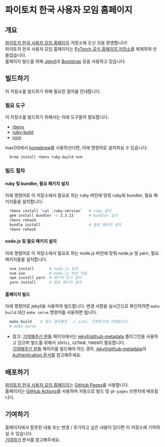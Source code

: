 # 파이토치 한국 사용자 모임 홈페이지

## 개요

[파이토치 한국 사용자 모임 홈페이지](https://pytorch.kr) 저장소에 오신 것을 환영합니다! \
파이토치 한국 사용자 모임 홈페이지는 [PyTorch 공식 홈페이지 저장소](https://github.com/pytorch/pytorch.github.io)를 복제하여 만들었습니다. \
홈페이지 빌드를 위해 [Jekyll](https://jekyllrb.com/)과 [Bootstrap](https://getbootstrap.com/) 등을 사용하고 있습니다.

## 빌드하기

이 저장소를 빌드하기 위해 필요한 절차를 안내합니다.

### 필요 도구

이 저장소를 빌드하기 위해서는 아래 도구들의 필요합니다.

- [rbenv](https://github.com/rbenv/rbenv)
- [ruby-build](https://github.com/rbenv/ruby-build)
- [nvm](https://github.com/creationix/nvm)

macOS에서 [homebrew](https://brew.sh/)를 사용하신다면, 아래 명령어로 설치하실 수 있습니다:

```sh
  brew install rbenv ruby-build nvm
```

### 빌드 절차

#### ruby 및 bundler, 필요 패키지 설치

아래 명령어로 이 저장소에서 필요로 하는 ruby 버전에 맞춰 ruby와 bundler, 필요 패키지들을 설치합니다.

```sh
  rbenv install `cat .ruby-version`   # ruby 설치
  gem install bundler -v 2.3.13       # bundler 설치
  rbenv rehash
  bundle install                      # 필요 패키지 설치
  rbenv rehash
```

#### node.js 및 필요 패키지 설치

아래 명령어로 이 저장소에서 필요로 하는 node.js 버전에 맞춰 node.js 및 yarn, 필요 패키지들을 설치합니다.

```sh
  nvm install       # node.js 설치
  nvm use           # node.js 버전 적용
  npm install yarn  # 패키지 도구 설치
  yarn install      # 필요 패키지 설치
```

#### 홈페이지 빌드

아래 명령어로 jekyll을 사용하여 빌드합니다. 변경 사항을 실시간으로 확인하려면 `make build` 대신 `make serve` 명령어를 사용하면 됩니다.

```sh
  make build    # 빌드 결과물은 `./_site` 디렉토리에 저장됩니다.
  # make serve
```

* 참고: [기여해주신 분들](https://pytorch.kr/about/contributors) 페이지에서는 [jekyll/github-metadata](https://github.com/jekyll/github-metadata/tree/main/lib/jekyll-github-metadata) 플러그인을 사용하고 있으며 빌드를 위해서 `JEKYLL_GITHUB_TOKEN`이 필요합니다. \
  [기여해주신 분들](https://pytorch.kr/about/contributors) 페이지를 빌드해야 하는 경우, [jekyll/github-metadata](https://github.com/jekyll/github-metadata/tree/main/lib/jekyll-github-metadata)의 [Authentication 문서](https://github.com/jekyll/github-metadata/blob/main/docs/authentication.md)를 참고해주세요.

## 배포하기

[파이토치 한국 사용자 모임 홈페이지](https://pytorch.kr)는 [GitHub Pages](https://pages.github.com/)를 사용합니다. \
홈페이지는 [GitHub Actions](https://docs.github.com/en/actions)를 사용하여 자동으로 빌드 및 `gh-pages` 브랜치에 배포됩니다.


## 기여하기

홈페이지에서 잘못된 내용 또는 변경 / 추가하고 싶은 내용이 있다면 이 저장소에 기여하실 수 있습니다. \
[기여하기](CONTRIBUTING.md) 문서를 참고해주세요.
